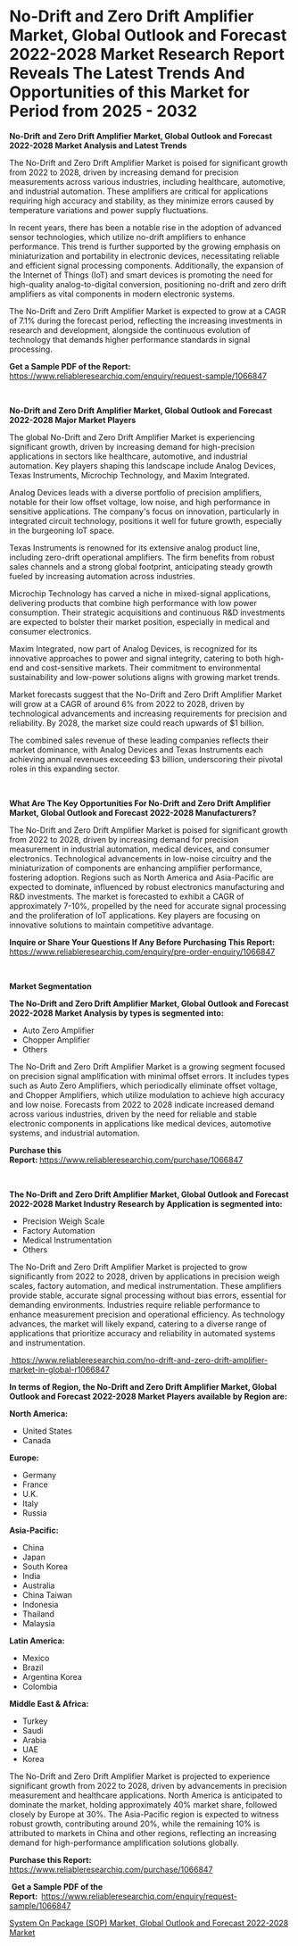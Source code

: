 <p><h1>No-Drift and Zero Drift Amplifier Market, Global Outlook and Forecast 2022-2028 Market Research Report Reveals The Latest Trends And Opportunities of this Market for Period from 2025 - 2032</h1></p><p><strong>No-Drift and Zero Drift Amplifier Market, Global Outlook and Forecast 2022-2028 Market Analysis and Latest Trends</strong></p>
<p><p>The No-Drift and Zero Drift Amplifier Market is poised for significant growth from 2022 to 2028, driven by increasing demand for precision measurements across various industries, including healthcare, automotive, and industrial automation. These amplifiers are critical for applications requiring high accuracy and stability, as they minimize errors caused by temperature variations and power supply fluctuations. </p><p>In recent years, there has been a notable rise in the adoption of advanced sensor technologies, which utilize no-drift amplifiers to enhance performance. This trend is further supported by the growing emphasis on miniaturization and portability in electronic devices, necessitating reliable and efficient signal processing components. Additionally, the expansion of the Internet of Things (IoT) and smart devices is promoting the need for high-quality analog-to-digital conversion, positioning no-drift and zero drift amplifiers as vital components in modern electronic systems.</p><p>The No-Drift and Zero Drift Amplifier Market is expected to grow at a CAGR of 7.1% during the forecast period, reflecting the increasing investments in research and development, alongside the continuous evolution of technology that demands higher performance standards in signal processing.</p></p>
<p><strong>Get a Sample PDF of the Report:&nbsp;</strong> <a href="https://www.reliableresearchiq.com/enquiry/request-sample/1066847?utm_campaign=2821&utm_medium=2&utm_source=Github&utm_content=ia&utm_term=21032025&utm_id=no-drift-and-zero-drift-amplifier-market-global-outlook-and-forecast-2022-2028">https://www.reliableresearchiq.com/enquiry/request-sample/1066847</a></p>
<p>&nbsp;</p>
<p><strong>No-Drift and Zero Drift Amplifier Market, Global Outlook and Forecast 2022-2028 Major Market Players</strong></p>
<p><p>The global No-Drift and Zero Drift Amplifier Market is experiencing significant growth, driven by increasing demand for high-precision applications in sectors like healthcare, automotive, and industrial automation. Key players shaping this landscape include Analog Devices, Texas Instruments, Microchip Technology, and Maxim Integrated.</p><p>Analog Devices leads with a diverse portfolio of precision amplifiers, notable for their low offset voltage, low noise, and high performance in sensitive applications. The company's focus on innovation, particularly in integrated circuit technology, positions it well for future growth, especially in the burgeoning IoT space.</p><p>Texas Instruments is renowned for its extensive analog product line, including zero-drift operational amplifiers. The firm benefits from robust sales channels and a strong global footprint, anticipating steady growth fueled by increasing automation across industries.</p><p>Microchip Technology has carved a niche in mixed-signal applications, delivering products that combine high performance with low power consumption. Their strategic acquisitions and continuous R&D investments are expected to bolster their market position, especially in medical and consumer electronics.</p><p>Maxim Integrated, now part of Analog Devices, is recognized for its innovative approaches to power and signal integrity, catering to both high-end and cost-sensitive markets. Their commitment to environmental sustainability and low-power solutions aligns with growing market trends.</p><p>Market forecasts suggest that the No-Drift and Zero Drift Amplifier Market will grow at a CAGR of around 6% from 2022 to 2028, driven by technological advancements and increasing requirements for precision and reliability. By 2028, the market size could reach upwards of $1 billion.</p><p>The combined sales revenue of these leading companies reflects their market dominance, with Analog Devices and Texas Instruments each achieving annual revenues exceeding $3 billion, underscoring their pivotal roles in this expanding sector.</p></p>
<p>&nbsp;</p>
<p><strong>What Are The Key Opportunities For No-Drift and Zero Drift Amplifier Market, Global Outlook and Forecast 2022-2028 Manufacturers?</strong></p>
<p><p>The No-Drift and Zero Drift Amplifier Market is poised for significant growth from 2022 to 2028, driven by increasing demand for precision measurement in industrial automation, medical devices, and consumer electronics. Technological advancements in low-noise circuitry and the miniaturization of components are enhancing amplifier performance, fostering adoption. Regions such as North America and Asia-Pacific are expected to dominate, influenced by robust electronics manufacturing and R&D investments. The market is forecasted to exhibit a CAGR of approximately 7-10%, propelled by the need for accurate signal processing and the proliferation of IoT applications. Key players are focusing on innovative solutions to maintain competitive advantage.</p></p>
<p><strong>Inquire or Share Your Questions If Any Before Purchasing This Report:</strong> <a href="https://www.reliableresearchiq.com/enquiry/pre-order-enquiry/1066847?utm_campaign=2821&utm_medium=2&utm_source=Github&utm_content=ia&utm_term=21032025&utm_id=no-drift-and-zero-drift-amplifier-market-global-outlook-and-forecast-2022-2028">https://www.reliableresearchiq.com/enquiry/pre-order-enquiry/1066847</a></p>
<p>&nbsp;</p>
<p><strong>Market Segmentation</strong></p>
<p><strong>The No-Drift and Zero Drift Amplifier Market, Global Outlook and Forecast 2022-2028 Market Analysis by types is segmented into:</strong></p>
<p><ul><li>Auto Zero Amplifier</li><li>Chopper Amplifier</li><li>Others</li></ul></p>
<p><p>The No-Drift and Zero Drift Amplifier Market is a growing segment focused on precision signal amplification with minimal offset errors. It includes types such as Auto Zero Amplifiers, which periodically eliminate offset voltage, and Chopper Amplifiers, which utilize modulation to achieve high accuracy and low noise. Forecasts from 2022 to 2028 indicate increased demand across various industries, driven by the need for reliable and stable electronic components in applications like medical devices, automotive systems, and industrial automation.</p></p>
<p><strong>Purchase this Report:&nbsp;</strong><a href="https://www.reliableresearchiq.com/purchase/1066847?utm_campaign=2821&utm_medium=2&utm_source=Github&utm_content=ia&utm_term=21032025&utm_id=no-drift-and-zero-drift-amplifier-market-global-outlook-and-forecast-2022-2028">https://www.reliableresearchiq.com/purchase/1066847</a></p>
<p>&nbsp;</p>
<p><strong>The No-Drift and Zero Drift Amplifier Market, Global Outlook and Forecast 2022-2028 Market Industry Research by Application is segmented into:</strong></p>
<p><ul><li>Precision Weigh Scale</li><li>Factory Automation</li><li>Medical Instrumentation</li><li>Others</li></ul></p>
<p><p>The No-Drift and Zero Drift Amplifier Market is projected to grow significantly from 2022 to 2028, driven by applications in precision weigh scales, factory automation, and medical instrumentation. These amplifiers provide stable, accurate signal processing without bias errors, essential for demanding environments. Industries require reliable performance to enhance measurement precision and operational efficiency. As technology advances, the market will likely expand, catering to a diverse range of applications that prioritize accuracy and reliability in automated systems and instrumentation.</p></p>
<p><a href="https://www.reliableresearchiq.com/no-drift-and-zero-drift-amplifier-market-in-global-r1066847?utm_campaign=2821&utm_medium=2&utm_source=Github&utm_content=ia&utm_term=21032025&utm_id=no-drift-and-zero-drift-amplifier-market-global-outlook-and-forecast-2022-2028">&nbsp;https://www.reliableresearchiq.com/no-drift-and-zero-drift-amplifier-market-in-global-r1066847</a></p>
<p><strong>In terms of Region, the No-Drift and Zero Drift Amplifier Market, Global Outlook and Forecast 2022-2028 Market Players available by Region are:</strong></p>
<p>
    <p> <strong> North America: </strong>
        <ul>
            <li>United States</li>
            <li>Canada</li>
        </ul>
        </p> 
    <p> <strong> Europe: </strong>
        <ul>
            <li>Germany</li>
            <li>France</li>
            <li>U.K.</li>
            <li>Italy</li>
            <li>Russia</li>
        </ul>
        </p> 
    <p> <strong> Asia-Pacific: </strong>
        <ul>
            <li>China</li>
            <li>Japan</li>
            <li>South Korea</li>
            <li>India</li>
            <li>Australia</li>
            <li>China Taiwan</li>
            <li>Indonesia</li>
            <li>Thailand</li>
            <li>Malaysia</li>
        </ul>
        </p> 
    <p> <strong> Latin America: </strong>
        <ul>
            <li>Mexico</li>
            <li>Brazil</li>
            <li>Argentina Korea</li>
            <li>Colombia</li>
        </ul>
        </p> 
    <p> <strong> Middle East & Africa: </strong>
        <ul>
            <li>Turkey</li>
            <li>Saudi</li>
            <li>Arabia</li>
            <li>UAE</li>
            <li>Korea</li>
        </ul>
    </p>
    </p>
<p><p>The No-Drift and Zero Drift Amplifier Market is projected to experience significant growth from 2022 to 2028, driven by advancements in precision measurement and healthcare applications. North America is anticipated to dominate the market, holding approximately 40% market share, followed closely by Europe at 30%. The Asia-Pacific region is expected to witness robust growth, contributing around 20%, while the remaining 10% is attributed to markets in China and other regions, reflecting an increasing demand for high-performance amplification solutions globally.</p></p>
<p><strong>Purchase this Report: </strong><a href="https://www.reliableresearchiq.com/purchase/1066847?utm_campaign=2821&utm_medium=2&utm_source=Github&utm_content=ia&utm_term=21032025&utm_id=no-drift-and-zero-drift-amplifier-market-global-outlook-and-forecast-2022-2028">https://www.reliableresearchiq.com/purchase/1066847</a></p>
<p>&nbsp;<strong>Get a Sample PDF of the Report:&nbsp;&nbsp;</strong><a href="https://www.reliableresearchiq.com/enquiry/request-sample/1066847?utm_campaign=2821&utm_medium=2&utm_source=Github&utm_content=ia&utm_term=21032025&utm_id=no-drift-and-zero-drift-amplifier-market-global-outlook-and-forecast-2022-2028">https://www.reliableresearchiq.com/enquiry/request-sample/1066847</a></p>
<p><strong></strong></p>
<p><p><a href="https://github.com/neiridionna/Market-Research-Report-List-1/blob/main/system-on-package-sop-market-global-outlook-and-forecast-2022-2028-market.md?utm_campaign=2821&utm_medium=2&utm_source=Github&utm_content=ia&utm_term=21032025&utm_id=no-drift-and-zero-drift-amplifier-market-global-outlook-and-forecast-2022-2028">System On Package (SOP) Market, Global Outlook and Forecast 2022-2028 Market</a></p></p>
